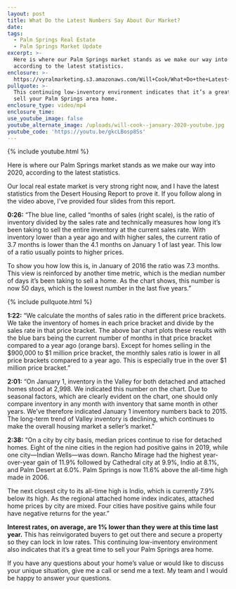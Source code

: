 ```yaml
---
layout: post
title: What Do the Latest Numbers Say About Our Market?
date:
tags:
  - Palm Springs Real Estate
  - Palm Springs Market Update
excerpt: >-
  Here is where our Palm Springs market stands as we make our way into 2020,
  according to the latest statistics.
enclosure: >-
  https://vyralmarketing.s3.amazonaws.com/Will+Cook/What+Do+the+Latest+Numbers+Say+About+Our+Market_.mp4
pullquote: >-
  This continuing low-inventory environment indicates that it’s a great time to
  sell your Palm Springs area home.
enclosure_type: video/mp4
enclosure_time:
use_youtube_image: false
youtube_alternate_image: /uploads/will-cook--january-2020-youtube.jpg
youtube_code: 'https://youtu.be/gkcLBosp8Ss'
---
```


{% include youtube.html %}

Here is where our Palm Springs market stands as we make our way into 2020, according to the latest statistics.

Our local real estate market is very strong right now, and I have the latest statistics from the Desert Housing Report to prove it. If you follow along in the video above, I’ve provided four slides from this report.

**0:26:** “The blue line, called “months of sales (right scale), is the ratio of inventory divided by the sales rate and technically measures how long it’s been taking to sell the entire inventory at the current sales rate. With inventory lower than a year ago and with higher sales, the current ratio of 3.7 months is lower than the 4.1 months on January 1 of last year. This low of a ratio usually points to higher prices.&nbsp;

To show you how low this is, in January of 2016 the ratio was 7.3 months. This view is reinforced by another time metric, which is the median number of days it’s been taking to sell a home. As the chart shows, this number is now 50 days, which is the lowest number in the last five years.”

{% include pullquote.html %}

**1:22:** “We calculate the months of sales ratio in the different price brackets. We take the inventory of homes in each price bracket and divide by the sales rate in that price bracket. The above bar chart plots these results with the blue bars being the current number of months in that price bracket compared to a year ago (orange bars). Except for homes selling in the $900,000 to $1 million price bracket, the monthly sales ratio is lower in all price brackets compared to a year ago. This is especially true in the over $1 million price bracket.”&nbsp;

**2:01:** “On January 1, inventory in the Valley for both detached and attached homes stood at 2,998. We indicated this number on the chart. Due to seasonal factors, which are clearly evident on the chart, one should only compare inventory in any month with inventory that same month in other years. We’ve therefore indicated January 1 inventory numbers back to 2015. The long-term trend of Valley inventory is declining, which continues to make the overall housing market a seller’s market."

**2:38:** “On a city by city basis, median prices continue to rise for detached homes. Eight of the nine cities in the region had positive gains in 2019, while one city—Indian Wells—was down. Rancho Mirage had the highest year-over-year gain of 11.9% followed by Cathedral city at 9.9%, Indio at 8.1%, and Palm Desert at 6.0%. Palm Springs is now 11.6% above the all-time high made in 2006.&nbsp;

The next closest city to its all-time high is Indio, which is currently 7.9% below its high. As the regional attached home index indicates, attached home prices by city are mixed. Four cities have positive gains while four have negative returns for the year.”

**Interest rates, on average, are 1% lower than they were at this time last year.** This has reinvigorated buyers to get out there and secure a property so they can lock in low rates. This continuing low-inventory environment also indicates that it’s a great time to sell your Palm Springs area home.&nbsp;

If you have any questions about your home’s value or would like to discuss your unique situation, give me a call or send me a text. My team and I would be happy to answer your questions.